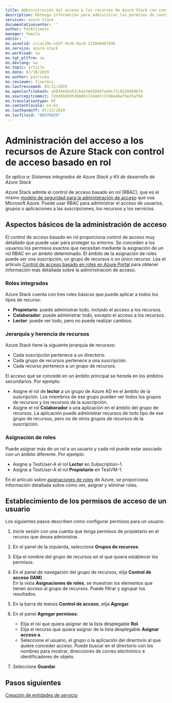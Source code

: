 ```yaml
---
title: Administración del acceso a los recursos de Azure Stack con control de acceso basado en rol | Microsoft Docs
description: Obtenga información para administrar los permisos de control de acceso basado en rol (RBAC) como administrador o inquilino de Azure Stack.
services: azure-stack
documentationcenter: ''
author: PatAltimore
manager: femila
editor: ''
ms.assetid: cccac19a-e1bf-4e36-8ac8-2228e8487646
ms.service: azure-stack
ms.workload: na
ms.tgt_pltfrm: na
ms.devlang: na
ms.topic: article
ms.date: 07/10/2019
ms.author: patricka
ms.reviewer: fiseraci
ms.lastreviewed: 03/11/2019
ms.openlocfilehash: a5034e92e52c6da760389d7addc77c6220d59674
ms.sourcegitcommit: 72d45bb935db0db172d4d7c37d8e48e79e25af64
ms.translationtype: HT
ms.contentlocale: es-ES
ms.lasthandoff: 07/22/2019
ms.locfileid: "68376829"
---
```

# <a name="manage-access-to-resources-in-azure-stack-with-role-based-access-control"></a>Administración del acceso a los recursos de Azure Stack con control de acceso basado en rol

*Se aplica a: Sistemas integrados de Azure Stack y Kit de desarrollo de Azure Stack*

Azure Stack admite el control de acceso basado en rol (RBAC), que es el mismo [modelo de seguridad para la administración de acceso](https://docs.microsoft.com/azure/role-based-access-control/overview) que usa Microsoft Azure. Puede usar RBAC para administrar el acceso de usuarios, grupos o aplicaciones a las suscripciones, los recursos y los servicios.

## <a name="basics-of-access-management"></a>Aspectos básicos de la administración de acceso

El control de acceso basado en rol proporciona control de acceso muy detallado que puede usar para proteger su entorno. Se conceden a los usuarios los permisos exactos que necesitan mediante la asignación de un rol RBAC en un ámbito determinado. El ámbito de la asignación de roles puede ser una suscripción, un grupo de recursos o un único recurso. Lea el artículo [Control de acceso basado en roles en Azure Portal](https://docs.microsoft.com/azure/role-based-access-control/overview) para obtener información más detallada sobre la administración de acceso.

### <a name="built-in-roles"></a>Roles integrados

Azure Stack cuenta con tres roles básicos que puede aplicar a todos los tipos de recurso:

* **Propietario**: puede administrar todo, incluido el acceso a los recursos.
* **Colaborador**: puede administrar todo, excepto el acceso a los recursos.
* **Lector**: puede ver todo, pero no puede realizar cambios.

### <a name="resource-hierarchy-and-inheritance"></a>Jerarquía y herencia de recursos

Azure Stack tiene la siguiente jerarquía de recursos:

* Cada suscripción pertenece a un directorio.
* Cada grupo de recursos pertenece a una suscripción.
* Cada recurso pertenece a un grupo de recursos.

El acceso que se concede en un ámbito principal se hereda en los ámbitos secundarios. Por ejemplo:

* Asigne el rol de **lector** a un grupo de Azure AD en el ámbito de la suscripción. Los miembros de ese grupo pueden ver todos los grupos de recursos y los recursos de la suscripción.
* Asigne el rol **Colaborador** a una aplicación en el ámbito del grupo de recursos. La aplicación puede administrar recursos de todo tipo de ese grupo de recursos, pero no de otros grupos de recursos de la suscripción.

### <a name="assigning-roles"></a>Asignación de roles

Puede asignar más de un rol a un usuario y cada rol puede estar asociado con un ámbito diferente. Por ejemplo:

* Asigne a TestUser-A el rol **Lector** en Subscription-1.
* Asigne a TestUser-A el rol **Propietario** en TestVM-1.

En el artículo sobre [asignaciones de roles](https://docs.microsoft.com/azure/role-based-access-control/role-assignments-portal) de Azure, se proporciona información detallada sobre cómo ver, asignar y eliminar roles.

## <a name="set-access-permissions-for-a-user"></a>Establecimiento de los permisos de acceso de un usuario

Los siguientes pasos describen cómo configurar permisos para un usuario.

1. Inicie sesión con una cuenta que tenga permisos de propietario en el recurso que desea administrar.
2. En el panel de la izquierda, seleccione **Grupos de recursos**.
3. Elija el nombre del grupo de recursos en el que quiera establecer los permisos.
4. En el panel de navegación del grupo de recursos, elija **Control de acceso (IAM)** .<BR> En la vista **Asignaciones de roles**, se muestran los elementos que tienen acceso al grupo de recursos. Puede filtrar y agrupar los resultados.
5. En la barra de menús **Control de acceso**, elija **Agregar**.
6. En el panel **Agregar permisos**:

   * Elija el rol que quiera asignar de la lista desplegable **Rol**.
   * Elija el recurso que quiera asignar de la lista desplegable **Asignar acceso a**.
   * Seleccione el usuario, el grupo o la aplicación del directorio al que quiere conceder acceso. Puede buscar en el directorio con los nombres para mostrar, direcciones de correo electrónico e identificadores de objeto.

7. Seleccione **Guardar**.

## <a name="next-steps"></a>Pasos siguientes

[Creación de entidades de servicio](../operator/azure-stack-create-service-principals.md)
